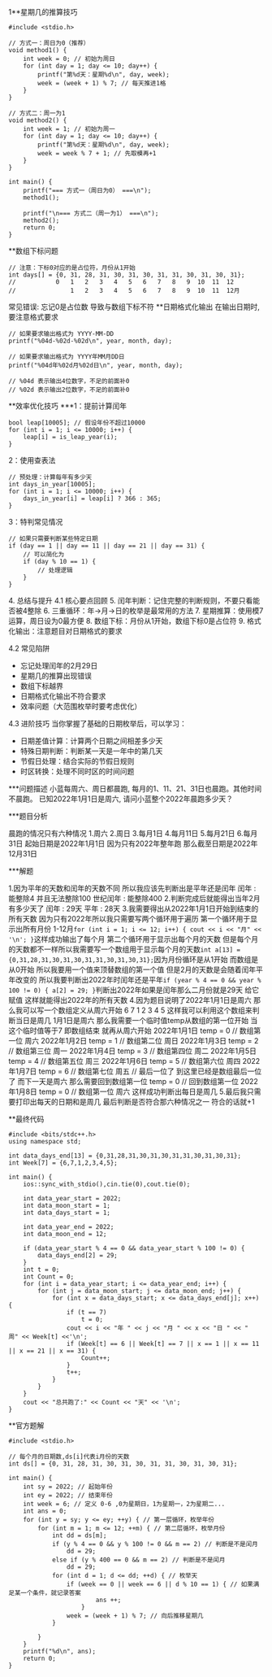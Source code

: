 1**星期几的推算技巧
```
#include <stdio.h>

// 方式一：周日为0（推荐）
void method1() {
    int week = 0; // 初始为周日
    for (int day = 1; day <= 10; day++) {
        printf("第%d天：星期%d\n", day, week);
        week = (week + 1) % 7; // 每天推进1格
    }
}

// 方式二：周一为1
void method2() {
    int week = 1; // 初始为周一
    for (int day = 1; day <= 10; day++) {
        printf("第%d天：星期%d\n", day, week);
        week = week % 7 + 1; // 先取模再+1
    }
}

int main() {
    printf("=== 方式一（周日为0） ===\n");
    method1();
    
    printf("\n=== 方式二（周一为1） ===\n");
    method2();
    return 0;
}

```
**数组下标问题
```
// 注意：下标0对应的是占位符，月份从1开始
int days[] = {0, 31, 28, 31, 30, 31, 30, 31, 31, 30, 31, 30, 31};
//           0   1   2   3   4   5   6   7   8   9  10  11  12
//               1   2   3   4   5   6   7   8   9  10  11  12月
```
常见错误: 忘记0是占位数 导致与数组下标不符
**日期格式化输出
在输出日期时, 要注意格式要求
```
// 如果要求输出格式为 YYYY-MM-DD
printf("%04d-%02d-%02d\n", year, month, day);

// 如果要求输出格式为 YYYY年MM月DD日
printf("%04d年%02d月%02d日\n", year, month, day);

// %04d 表示输出4位数字，不足的前面补0
// %02d 表示输出2位数字，不足的前面补0
```
**效率优化技巧
***1：提前计算闰年
```
bool leap[10005]; // 假设年份不超过10000
for (int i = 1; i <= 10000; i++) {
    leap[i] = is_leap_year(i);
}
```
2：使用查表法
```
// 预处理：计算每年有多少天
int days_in_year[10005];
for (int i = 1; i <= 10000; i++) {
    days_in_year[i] = leap[i] ? 366 : 365;
}
```
3：特判常见情况
```
// 如果只需要判断某些特定日期
if (day == 1 || day == 11 || day == 21 || day == 31) {
    // 可以简化为
    if (day % 10 == 1) {
        // 处理逻辑
    }
}
```
4. 总结与提升
4.1 核心要点回顾
5. 闰年判断：记住完整的判断规则，不要只看能否被4整除
6. 三重循环：年→月→日的枚举是最常用的方法
7. 星期推算：使用模7运算，周日设为0最方便
8. 数组下标：月份从1开始，数组下标0是占位符
9. 格式化输出：注意题目对日期格式的要求
 
4.2 常见陷阱
 
- 忘记处理闰年的2月29日
- 星期几的推算出现错误
- 数组下标越界
- 日期格式化输出不符合要求
- 效率问题（大范围枚举时要考虑优化）
 
4.3 进阶技巧
当你掌握了基础的日期枚举后，可以学习：
 
- 日期差值计算：计算两个日期之间相差多少天
- 特殊日期判断：判断某一天是一年中的第几天
- 节假日处理：结合实际的节假日规则
- 时区转换：处理不同时区的时间问题

***问题描述
小蓝每周六、周日都晨跑, 每月的1、11、21、31日也晨跑。其他时间不晨跑。
已知2022年1月1日是周六, 请问小蓝整个2022年晨跑多少天？

***题目分析

晨跑的情况只有六种情况
1.周六
2.周日
3.每月1日
4.每月11日
5.每月21日
6.每月31日
起始日期是2022年1月1日
因为只有2022年整年跑
那么截至日期是2022年12月31日

***解题

1.因为平年的天数和闰年的天数不同 所以我应该先判断出是平年还是闰年
	闰年 : 能整除4 并且无法整除100
	世纪闰年 : 能整除400
2.判断完成后就能得出当年2月有多少天了
	闰年 : 29天
	平年 : 28天
3.我需要得出从2022年1月1日开始到结束的所有天数
	因为只有2022年所以我只需要写两个循环用于遍历
	第一个循环用于显示出所有月份 1-12月```
	for (int i = 1; i <= 12; i++) {
		cout << i << "月" << '\n';
	}
	```这样成功输出了每个月
	第二个循环用于显示出每个月的天数
	但是每个月的天数都不一样所以我需要写一个数组用于显示每个月的天数```
	int a[13] = {0,31,28,31,30,31,30,31,31,30,31,30,31};
	```因为月份循环是从1开始 而数组是从0开始 所以我要用一个值来顶替数组的第一个值
	但是2月的天数是会随着闰年平年改变的 所以我要判断出2022年时闰年还是平年```
	if (year % 4 == 0 && year % 100 != 0) {
		a[2] = 29;
	}
	```判断出2022年如果是闰年那么二月份就是29天 给它赋值
	这样就能得出2022年的所有天数
4.因为题目说明了2022年1月1日是周六
	那么我可以写一个数组定义从周六开始  6 7 1 2 3 4 5
	这样我可以利用这个数组来判断当日是周几
	1月1日是周六 那么我需要一个临时值temp从数组的第一位开始
	当这个临时值等于7 即数组结束 就再从周六开始
		2022年1月1日 temp = 0 // 数组第一位 周六
		2022年1月2日 temp = 1 // 数组第二位 周日
		2022年1月3日 temp = 2 // 数组第三位 周一
		2022年1月4日 temp = 3 // 数组第四位 周二
		2022年1月5日 temp = 4 // 数组第五位 周三
		2022年1月6日 temp = 5 // 数组第六位 周四
		2022年1月7日 temp = 6 // 数组第七位 周五 // 最后一位了
		到这里已经是数组最后一位了 
		而下一天是周六
		那么需要回到数组第一位
		temp = 0 // 回到数组第一位
		2022年1月8日 temp = 0 // 数组第一位 周六
	这样成功判断出每日是周几
5.最后我只需要打印出每天的日期和是周几 最后判断是否符合那六种情况之一
符合的话就+1

**最终代码
```
#include <bits/stdc++.h>
using namespace std;

int data_days_end[13] = {0,31,28,31,30,31,30,31,31,30,31,30,31};
int Week[7] = {6,7,1,2,3,4,5}; 

int main() {
	ios::sync_with_stdio(),cin.tie(0),cout.tie(0);
	
	int data_year_start = 2022;
	int data_moon_start = 1;
	int data_days_start = 1;
	
	int data_year_end = 2022;
	int data_moon_end = 12;
	
	if (data_year_start % 4 == 0 && data_year_start % 100 != 0) {
		data_days_end[2] = 29;
	}
	int t = 0;
	int Count = 0;
	for (int i = data_year_start; i <= data_year_end; i++) {
		for (int j = data_moon_start; j <= data_moon_end; j++) {
			for (int x = data_days_start; x <= data_days_end[j]; x++) {
				if (t == 7)
					t = 0;
				cout << i << "年 " << j << "月 " << x << "日 " << "  周" << Week[t] <<'\n'; 
				if (Week[t] == 6 || Week[t] == 7 || x == 1 || x == 11 || x == 21 || x == 31) {
					Count++;
				} 
				t++;
			}
		}
	}
	cout << "总共跑了:" << Count << "天" << '\n';
}
```
**官方题解
```
#include <stdio.h>

// 每个月的日期数,ds[i]代表i月份的天数
int ds[] = {0, 31, 28, 31, 30, 31, 30, 31, 31, 30, 31, 30, 31};

int main() {
    int sy = 2022; // 起始年份
    int ey = 2022; // 结束年份
    int week = 6; // 定义 0-6 ,0为星期日，1为星期一，2为星期二...
    int ans = 0;
    for (int y = sy; y <= ey; ++y) { // 第一层循环，枚举年份
        for (int m = 1; m <= 12; ++m) { // 第二层循环，枚举月份
            int dd = ds[m];
            if (y % 4 == 0 && y % 100 != 0 && m == 2) // 判断是不是闰月
                dd = 29;
            else if (y % 400 == 0 && m == 2) // 判断是不是闰月
                dd = 29;
            for (int d = 1; d <= dd; ++d) { // 枚举天
                if (week == 0 || week == 6 || d % 10 == 1) { // 如果满足某一个条件，就记录答案
                        ans ++;
                    }
                week = (week + 1) % 7; // 向后推移星期几
            }
            
        }
    }
    printf("%d\n", ans);
    return 0;
}
```